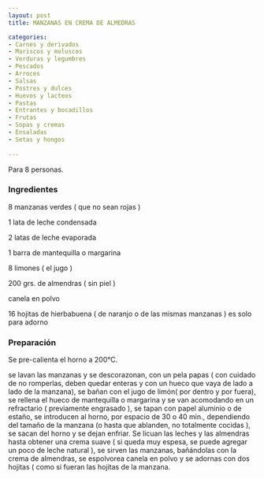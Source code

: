```yaml
---
layout: post
title: MANZANAS EN CREMA DE ALMEDRAS

categories:
- Carnes y derivados
- Mariscos y moluscos
- Verduras y legumbres
- Pescados
- Arroces
- Salsas
- Postres y dulces
- Huevos y lacteos
- Pastas
- Entrantes y bocadillos
- Frutas
- Sopas y cremas
- Ensaladas
- Setas y hongos
 
---
```

Para 8 personas.

<h3>Ingredientes</h3>

8 manzanas verdes ( que no sean rojas )

1 lata de leche condensada

2 latas de leche evaporada

1 barra de mantequilla o margarina

8 limones ( el jugo )

200 grs. de almendras ( sin piel )

canela en polvo

16 hojitas de hierbabuena ( de naranjo o de las mismas manzanas ) es solo para adorno

<h3>Preparación</h3>

Se pre-calienta el horno a 200&deg;C.

se lavan las manzanas y se descorazonan, con un pela papas ( con cuidado de no romperlas, deben quedar enteras y con un hueco que vaya de lado a lado de la manzana), se bañan con el jugo de limón( por dentro y por fuera), se rellena el hueco de mantequilla o margarina y se van acomodando en un refractario ( previamente engrasado ), se tapan con papel aluminio o de estaño, se introducen al horno, por espacio de 30 o 40 min., dependiendo del tamaño de la manzana (o hasta que ablanden, no totalmente cocidas ), se sacan del horno y se dejan enfriar. Se licuan las leches y las almendras hasta obtener una crema suave ( si queda muy espesa, se puede agregar un poco de leche natural ), se sirven las manzanas, bañándolas con la crema de almendras, se espolvorea canela en polvo y se adornas con dos hojitas ( como si fueran las hojitas de la manzana.

